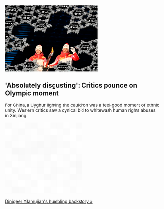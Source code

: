 
!['Absolutely disgusting': Critics pounce on Olympic moment](./20220209055842.png)
## 'Absolutely disgusting': Critics pounce on Olympic moment

For China, a Uyghur lighting the cauldron was a feel-good moment of ethnic unity. Western critics saw a cynical bid to whitewash human rights abuses in Xinjiang.

![pic](../square_bg.png)

[Dinigeer Yilamujian's humbling backstory »](https://www.yahoo.com/news/bearing-olympic-torch-politically-loaded-192147626.html)
